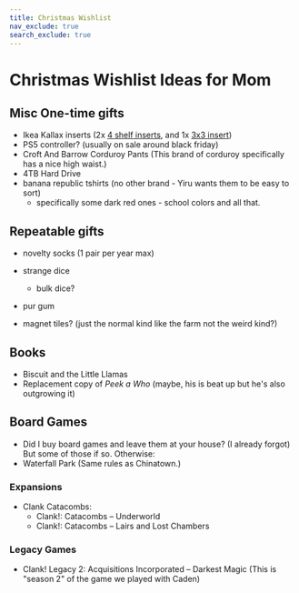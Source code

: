 ```yaml
---
title: Christmas Wishlist
nav_exclude: true
search_exclude: true
---
```


# Christmas Wishlist Ideas for Mom


## Misc One-time gifts

- Ikea Kallax inserts (2x [4 shelf inserts](https://www.ikea.com/us/en/p/kallax-insert-with-4-shelves-white-40423719/), and 1x [3x3 insert](https://www.ikea.com/us/en/p/kallax-insert-for-bottles-white-80401292/))
- PS5 controller? (usually on sale around black friday)
- Croft And Barrow Corduroy Pants (This brand of corduroy specifically has a nice high waist.)
- 4TB Hard Drive
- banana republic tshirts (no other brand - Yiru wants them to be easy to sort)
    - specifically some dark red ones - school colors and all that.


## Repeatable gifts

- novelty socks (1 pair per year max)
- strange dice
  - bulk dice?
- pur gum

- magnet tiles? (just the normal kind like the farm not the weird kind?)

## Books

- Biscuit and the Little Llamas 
- Replacement copy of *Peek a Who* (maybe, his is beat up but he's also outgrowing it)


## Board Games

- Did I buy board games and leave them at your house? (I already forgot) But some of those if so. Otherwise:
- Waterfall Park (Same rules as Chinatown.)


### Expansions

- Clank Catacombs:
  - Clank!: Catacombs – Underworld
  - Clank!: Catacombs – Lairs and Lost Chambers


### Legacy Games

- Clank! Legacy 2: Acquisitions Incorporated – Darkest Magic (This is "season 2" of the game we played with Caden)




